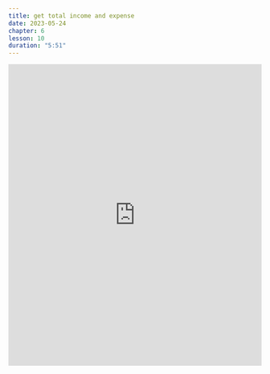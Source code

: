 ```yaml
---
title: get total income and expense
date: 2023-05-24
chapter: 6
lesson: 10
duration: "5:51"
---
```

<iframe width="100%" height="600" src="https://www.youtube.com/embed/kcrnjl_bppc" title="YouTube video player" frameborder="0" allow="accelerometer; autoplay; clipboard-write; encrypted-media; gyroscope; picture-in-picture" allowfullscreen></iframe>

